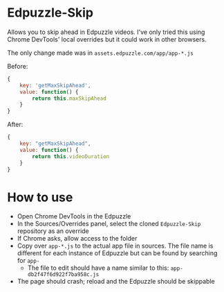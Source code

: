# Edpuzzle-Skip
Allows you to skip ahead in Edpuzzle videos. I've only tried this using Chrome DevTools' local overrides but it could work in other browsers.

The only change made was in `assets.edpuzzle.com/app/app-*.js`

Before:
```javascript
{
    key: 'getMaxSkipAhead',
    value: function() {
        return this.maxSkipAhead
    }
}
```

After:
```javascript
{
    key: "getMaxSkipAhead",
    value: function() {
        return this.videoDuration
    }
}
```

# How to use
- Open Chrome DevTools in the Edpuzzle
- In the Sources/Overrides panel, select the cloned `Edpuzzle-Skip` repository as an override
- If Chrome asks, allow access to the folder
- Copy over `app-*.js` to the actual app file in sources. The file name is different for each instance of Edpuzzle but can be found by searching for `app-`
    - The file to edit should have a name similar to this: `app-db2f47f6d922f7ba958c.js`
- The page should crash; reload and the Edpuzzle should be skippable
